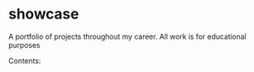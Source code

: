 # showcase
A portfolio of projects throughout my career.
All work is for educational purposes

Contents:
